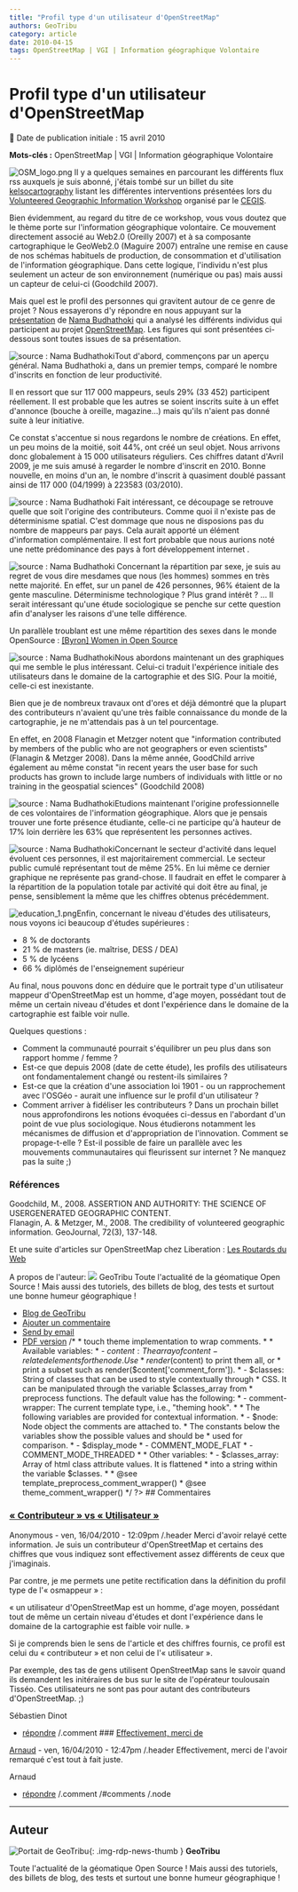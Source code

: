 ```yaml
---
title: "Profil type d'un utilisateur d'OpenStreetMap"
authors: GeoTribu
category: article
date: 2010-04-15
tags: OpenStreetMap | VGI | Information géographique Volontaire
---
```


# Profil type d'un utilisateur d'OpenStreetMap


:calendar: Date de publication initiale : 15 avril 2010

**Mots-clés :** OpenStreetMap | VGI | Information géographique Volontaire


![OSM_logo.png](http://geotribu.net/sites/default/files/Tuto/img/Blog/OSM/OSM_logo.png) Il y a quelques semaines en parcourant les différents flux rss auxquels je suis abonné, j'étais tombé sur un billet du site [kelsocartography](http://kelsocartography.com/blog/?p=3476) listant les différentes interventions présentées lors du [Volunteered Geographic Information Workshop](http://cegis.usgs.gov/vgi/results.html) organisé par le [CEGIS](http://cegis.usgs.gov/).

Bien évidemment, au regard du titre de ce workshop, vous vous doutez que le thème porte sur l'information géographique volontaire. Ce mouvement directement associé au Web2.0 (Oreilly 2007) et à sa composante cartographique le GeoWeb2.0 (Maguire 2007) entraîne une remise en cause de nos schémas habituels de production, de consommation et d'utilisation de l'information géographique. Dans cette logique, l'individu n'est plus seulement un acteur de son environnement (numérique ou pas) mais aussi un capteur de celui-ci (Goodchild 2007).

Mais quel est le profil des personnes qui gravitent autour de ce genre de projet ? Nous essayerons d'y répondre en nous appuyant sur la [présentation](http://cegis.usgs.gov/vgi/Nama_Budhathoki_UIL.ppt) de [Nama Budhathoki](http://budhathoki.wordpress.com/) qui a analysé les différents individus qui participent au projet [OpenStreetMap](http://www.openstreetmap.org/). Les figures qui sont présentées ci-dessous sont toutes issues de sa présentation.

![source : Nama Budhathoki](/sites/default/files/Tuto/img/OSM/general.png "source : Nama Budhathoki")Tout d'abord, commençons par un aperçu général. Nama Budhathoki a, dans un premier temps, comparé le nombre d'inscrits en fonction de leur productivité.

Il en ressort que sur 117 000 mappeurs, seuls 29% (33 452) participent réellement. Il est probable que les autres se soient inscrits suite à un effet d'annonce (bouche à oreille, magazine...) mais qu'ils n'aient pas donné suite à leur initiative.

Ce constat s'accentue si nous regardons le nombre de créations. En effet, un peu moins de la moitié, soit 44%, ont créé un seul objet. Nous arrivons donc globalement à 15 000 utilisateurs réguliers. Ces chiffres datant d'Avril 2009, je me suis amusé à regarder le nombre d'inscrit en 2010. Bonne nouvelle, en moins d'un an, le nombre d'inscrit à quasiment doublé passant ainsi de 117 000 (04/1999) à 223583 (03/2010).




![source : Nama Budhathoki](/sites/default/files/Tuto/img/OSM/continent.png "source : Nama Budhathoki") Fait intéressant, ce découpage se retrouve quelle que soit l'origine des contributeurs. Comme quoi il n'existe pas de déterminisme spatial. C'est dommage que nous ne disposions pas du nombre de mappeurs par pays. Cela aurait apporté un élément d'information complémentaire. Il est fort probable que nous aurions noté une nette prédominance des pays à fort développement internet .




![source : Nama Budhathoki](/sites/default/files/Tuto/img/OSM/gender_0.png "source : Nama Budhathoki") Concernant la répartition par sexe, je suis au regret de vous dire mesdames que nous (les hommes) sommes en très nette majorité. En effet, sur un panel de 426 personnes, 96% étaient de la gente masculine. Déterminisme technologique ? Plus grand intérêt ? ... Il serait intéressant qu'une étude sociologique se penche sur cette question afin d'analyser les raisons d'une telle différence.

Un parallèle troublant est une même répartition des sexes dans le monde OpenSource : [[Byron] Women in Open Source](http://openwebvancouver.ca/sites/default/files/byron-women_in_open_source.pdf)




![source : Nama Budhathoki](/sites/default/files/Tuto/img/OSM/gis_experience_1.png "source : Nama Budhathoki")Nous abordons maintenant un des graphiques qui me semble le plus intéressant. Celui-ci traduit l'expérience initiale des utilisateurs dans le domaine de la cartographie et des SIG. Pour la moitié, celle-ci est inexistante.

Bien que je de nombreux travaux ont d'ores et déjà démontré que la plupart des contributeurs n'avaient qu'une très faible connaissance du monde de la cartographie, je ne m'attendais pas à un tel pourcentage.

En effet, en 2008 Flanagin et Metzger notent que "information contributed by members of the public who are not geographers or even scientists" (Flanagin & Metzger 2008). Dans la même année, GoodChild arrive également au même constat "in recent years the user base for such products has grown to include large numbers of individuals with little or no training in the geospatial sciences" (Goodchild 2008)




![source : Nama Budhathoki](/sites/default/files/Tuto/img/OSM/occupation.png "source : Nama Budhathoki")Etudions maintenant l'origine professionnelle de ces volontaires de l'information géographique. Alors que je pensais trouver une forte présence étudiante, celle-ci ne participe qu'à hauteur de 17% loin derrière les 63% que représentent les personnes actives.




![source : Nama Budhathoki](/sites/default/files/Tuto/img/OSM/employment.png "source : Nama Budhathoki")Concernant le secteur d'activité dans lequel évoluent ces personnes, il est majoritairement commercial. Le secteur public cumulé représentant tout de même 25%. En lui même ce dernier graphique ne représente pas grand-chose. Il faudrait en effet le comparer à la répartition de la population totale par activité qui doit être au final, je pense, sensiblement la même que les chiffres obtenus précédemment.




![education_1.png](/sites/default/files/Tuto/img/OSM/education_1.png)Enfin, concernant le niveau d'études des utilisateurs, nous voyons ici beaucoup d'études supérieures :

* 8 % de doctorants
* 21 % de masters (ie. maîtrise, DESS / DEA)
* 5 % de lycéens
* 66 % diplômés de l'enseignement supérieur



Au final, nous pouvons donc en déduire que le portrait type d'un utilisateur mappeur d'OpenStreetMap est un homme, d'age moyen, possédant tout de même un certain niveau d'études et dont l'expérience dans le domaine de la cartographie est faible voir nulle.

Quelques questions :

* Comment la communauté pourrait s'équilibrer un peu plus dans son rapport homme / femme ?
* Est-ce que depuis 2008 (date de cette étude), les profils des utilisateurs ont fondamentalement changé ou restent-ils similaires ?
* Est-ce que la création d'une association loi 1901 - ou un rapprochement avec l'OSGéo - aurait une influence sur le profil d'un utilisateur ?
* Comment arriver à fidéliser les contributeurs ?
Dans un prochain billet nous approfondirons les notions évoquées ci-dessus en l'abordant d'un point de vue plus sociologique. Nous étudierons notamment les mécanismes de diffusion et d'appropriation de l'innovation. Comment se propage-t-elle ? Est-il possible de faire un parallèle avec les mouvements communautaires qui fleurissent sur internet ? Ne manquez pas la suite ;)

### Références

Goodchild, M., 2008. ASSERTION AND AUTHORITY: THE SCIENCE OF USERGENERATED GEOGRAPHIC CONTENT.  
Flanagin, A. & Metzger, M., 2008. The credibility of volunteered geographic information. GeoJournal, 72(3), 137-148.

Et une suite d'articles sur OpenStreetMap chez Liberation : [Les Routards du Web](http://www.ecrans.fr/+-les-routards-du-web-+.html?page=journal)

A propos de l'auteur:     ![](https://cdn.geotribu.fr/images/internal/charte/geotribu_logo_64x64.png?itok=Q4cCqZQC)   GeoTribu   Toute l'actualité de la géomatique Open Source ! Mais aussi des tutoriels, des billets de blog, des tests et surtout une bonne humeur géographique !

* [Blog de GeoTribu](/geotribu_reborn/blog/10 "Lire les dernières publications du blog de GeoTribu.")
* [Ajouter un commentaire](/geotribu_reborn/comment/reply/225#comment-form "Partager vos idées et opinions au sujet de cette contribution.")
* [Send by email](/geotribu_reborn/printmail/225 "Send this page by email.")
* [PDF version](/geotribu_reborn/printpdf/225 "Display a PDF version of this page.")
/* * touch theme implementation to wrap comments. * * Available variables: * - $content: The array of content-related elements for the node. Use * render($content) to print them all, or * print a subset such as render($content['comment\_form']). * - $classes: String of classes that can be used to style contextually through * CSS. It can be manipulated through the variable $classes\_array from * preprocess functions. The default value has the following: * - comment-wrapper: The current template type, i.e., "theming hook". * * The following variables are provided for contextual information. * - $node: Node object the comments are attached to. * The constants below the variables show the possible values and should be * used for comparison. * - $display\_mode * - COMMENT\_MODE\_FLAT * - COMMENT\_MODE\_THREADED * * Other variables: * - $classes\_array: Array of html class attribute values. It is flattened * into a string within the variable $classes. * * @see template\_preprocess\_comment\_wrapper() * @see theme\_comment\_wrapper() */ ?>  ## Commentaires

### [« Contributeur » vs « Utilisateur »](/geotribu_reborn/comment/319#comment-319)

Anonymous - ven, 16/04/2010 - 12:09pm  /.header   Merci d'avoir relayé cette information. Je suis un contributeur d'OpenStreetMap et certains des chiffres que vous indiquez sont effectivement assez différents de ceux que j'imaginais.

Par contre, je me permets une petite rectification dans la définition du profil type de l'« osmappeur » :

« un utilisateur d'OpenStreetMap est un homme, d'age moyen, possédant tout de même un certain niveau d'études et dont l'expérience dans le domaine de la cartographie est faible voir nulle. »

Si je comprends bien le sens de l'article et des chiffres fournis, ce profil est celui du « contributeur » et non celui de l'« utilisateur ».

Par exemple, des tas de gens utilisent OpenStreetMap sans le savoir quand ils demandent les initéraires de bus sur le site de l'opérateur toulousain Tisséo. Ces utilisateurs ne sont pas pour autant des contributeurs d'OpenStreetMap. ;)

Sébastien Dinot

* [répondre](/geotribu_reborn/comment/reply/225/319)
/.comment     ### [Effectivement, merci de](/geotribu_reborn/comment/320#comment-320)

[Arnaud](/geotribu_reborn/user/1 "Voir le profil utilisateur.") - ven, 16/04/2010 - 12:47pm  /.header   Effectivement, merci de l'avoir remarqué c'est tout à fait juste.

Arnaud

* [répondre](/geotribu_reborn/comment/reply/225/320)
/.comment     /#comments   /.node  


----

## Auteur

![Portait de GeoTribu](https://cdn.geotribu.fr/images/internal/charte/geotribu\_logo\_64x64.png){: .img-rdp-news-thumb }
**GeoTribu**

Toute l'actualité de la géomatique Open Source ! Mais aussi des tutoriels, des billets de blog, des tests et surtout une bonne humeur géographique !
